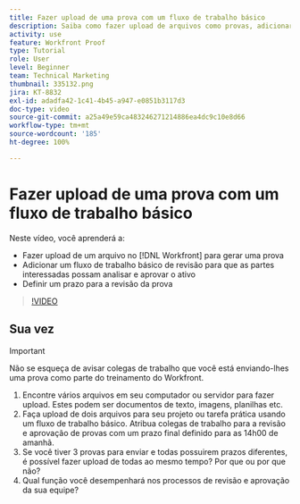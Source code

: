 ```yaml
---
title: Fazer upload de uma prova com um fluxo de trabalho básico
description: Saiba como fazer upload de arquivos como provas, adicionar um fluxo de trabalho básico de revisão e aprovação de provas para partes interessadas e definir prazos para a revisão de provas no [!DNL Workfront].
activity: use
feature: Workfront Proof
type: Tutorial
role: User
level: Beginner
team: Technical Marketing
thumbnail: 335132.png
jira: KT-8832
exl-id: adadfa42-1c41-4b45-a947-e0851b3117d3
doc-type: video
source-git-commit: a25a49e59ca483246271214886ea4dc9c10e8d66
workflow-type: tm+mt
source-wordcount: '185'
ht-degree: 100%

---
```


# Fazer upload de uma prova com um fluxo de trabalho básico

Neste vídeo, você aprenderá a:

* Fazer upload de um arquivo no [!DNL Workfront] para gerar uma prova
* Adicionar um fluxo de trabalho básico de revisão para que as partes interessadas possam analisar e aprovar o ativo
* Definir um prazo para a revisão da prova

>[!VIDEO](https://video.tv.adobe.com/v/335132/?quality=12&learn=on)

## Sua vez

>[!IMPORTANT]
>
>Não se esqueça de avisar colegas de trabalho que você está enviando-lhes uma prova como parte do treinamento do Workfront.


1. Encontre vários arquivos em seu computador ou servidor para fazer upload. Estes podem ser documentos de texto, imagens, planilhas etc.
1. Faça upload de dois arquivos para seu projeto ou tarefa prática usando um fluxo de trabalho básico. Atribua colegas de trabalho para a revisão e aprovação de provas com um prazo final definido para as 14h00 de amanhã.
1. Se você tiver 3 provas para enviar e todas possuirem prazos diferentes, é possível fazer upload de todas ao mesmo tempo? Por que ou por que não?
1. Qual função você desempenhará nos processos de revisão e aprovação da sua equipe?

<!--
## Learn more
* Supported proofing file types
* Configure a proof
-->

<!--
## Guides
* Plan a basic workflow worksheet
* Upload proofs in Workfront
-->
